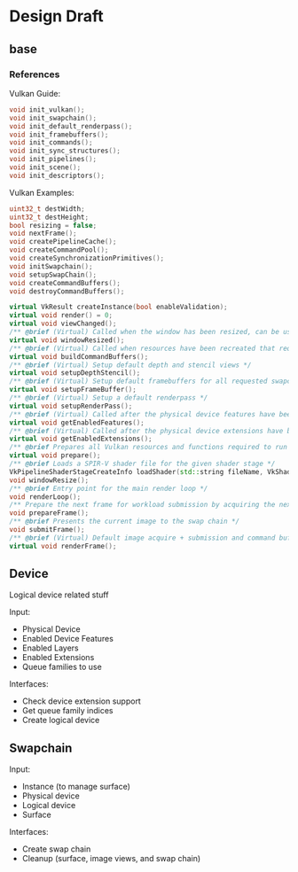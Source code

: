 # Design Draft

## base

### References

Vulkan Guide:

```Cpp
void init_vulkan();
void init_swapchain();
void init_default_renderpass();
void init_framebuffers();
void init_commands();
void init_sync_structures();
void init_pipelines();
void init_scene();
void init_descriptors();
```

Vulkan Examples:

```Cpp
uint32_t destWidth;
uint32_t destHeight;
bool resizing = false;
void nextFrame();
void createPipelineCache();
void createCommandPool();
void createSynchronizationPrimitives();
void initSwapchain();
void setupSwapChain();
void createCommandBuffers();
void destroyCommandBuffers();

virtual VkResult createInstance(bool enableValidation);
virtual void render() = 0;
virtual void viewChanged();
/** @brief (Virtual) Called when the window has been resized, can be used by the sample application to recreate resources */
virtual void windowResized();
/** @brief (Virtual) Called when resources have been recreated that require a rebuild of the command buffers (e.g. frame buffer), to be implemented by the sample application */
virtual void buildCommandBuffers();
/** @brief (Virtual) Setup default depth and stencil views */
virtual void setupDepthStencil();
/** @brief (Virtual) Setup default framebuffers for all requested swapchain images */
virtual void setupFrameBuffer();
/** @brief (Virtual) Setup a default renderpass */
virtual void setupRenderPass();
/** @brief (Virtual) Called after the physical device features have been read, can be used to set features to enable on the device */
virtual void getEnabledFeatures();
/** @brief (Virtual) Called after the physical device extensions have been read, can be used to enable extensions based on the supported extension listing*/
virtual void getEnabledExtensions();
/** @brief Prepares all Vulkan resources and functions required to run the sample */
virtual void prepare();
/** @brief Loads a SPIR-V shader file for the given shader stage */
VkPipelineShaderStageCreateInfo loadShader(std::string fileName, VkShaderStageFlagBits stage);
void windowResize();
/** @brief Entry point for the main render loop */
void renderLoop();
/** Prepare the next frame for workload submission by acquiring the next swap chain image */
void prepareFrame();
/** @brief Presents the current image to the swap chain */
void submitFrame();
/** @brief (Virtual) Default image acquire + submission and command buffer submission function */
virtual void renderFrame();
```

## Device

Logical device related stuff

Input:

- Physical Device
- Enabled Device Features
- Enabled Layers
- Enabled Extensions
- Queue families to use

Interfaces:

- Check device extension support
- Get queue family indices
- Create logical device

## Swapchain

Input:

- Instance (to manage surface)
- Physical device
- Logical device
- Surface

Interfaces:

- Create swap chain
- Cleanup (surface, image views, and swap chain)
